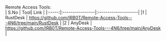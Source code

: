 Remote Access Tools:
<br>
| S.No | Tool|  Link |
|:-----:|:----------------|:--------------------|
|1  | RustDesk  | https://github.com/IRB0T/Remote-Access-Tools---4N6/tree/main/RustDesk |
|2  | AnyDesk  | https://github.com/IRB0T/Remote-Access-Tools---4N6/tree/main/AnyDesk |
